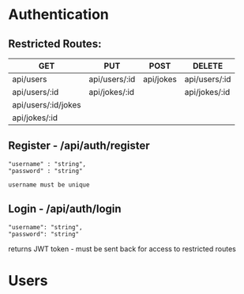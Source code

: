 # Authentication

## Restricted Routes:

| GET                 | PUT           | POST      | DELETE        |
| ------------------- | ------------- | --------- | ------------- |
| api/users           | api/users/:id | api/jokes | api/users/:id |
| api/users/:id       | api/jokes/:id |           | api/jokes/:id |
| api/users/:id/jokes |               |           |
| api/jokes/:id       |               |           |

## Register - /api/auth/register

    "username" : "string",
    "password" : "string"

    username must be unique

## Login - /api/auth/login

    "username": "string",
    "password": "string"

returns JWT token - must be sent back for access to restricted routes

# Users
